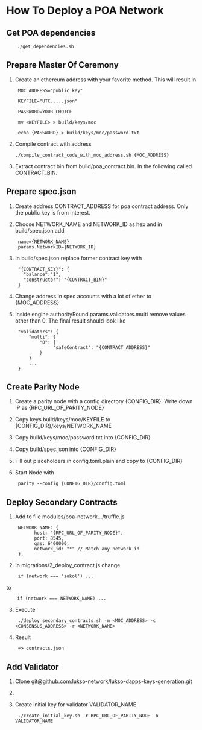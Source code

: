 # How To Deploy a POA Network


## Get POA dependencies

        ./get_dependencies.sh

## Prepare Master Of Ceremony

1. Create an ethereum address with your favorite method. This will result in


        MOC_ADDRESS="public key"
    
        KEYFILE="UTC.....json"
    
        PASSWORD=YOUR CHOICE
    
        mv <KEYFILE> > build/keys/moc
    
        echo {PASSWORD} > build/keys/moc/password.txt
     

3. Compile contract with address
     
       ./compile_contract_code_with_moc_address.sh {MOC_ADDRESS}
       
4. Extract contract bin from build/poa_contract.bin. In the following called CONTRACT_BIN.  

## Prepare spec.json
 
1. Create address CONTRACT_ADDRESS for poa contract address. Only the public key is from interest. 

2. Choose NETWORK_NAME and NETWORK_ID as hex and in build/spec.json add 

   
        name={NETWORK_NAME}
        params.NetworkID={NETWORK_ID}
   
   
3. In build/spec.json replace former contract key with 


        "{CONTRACT_KEY}": {
          "balance":"1",
          "constructor": "{CONTRACT_BIN}"
        }

4. Change address in spec accounts with a lot of ether to {MOC_ADDRESS}

5. Inside engine.authorityRound.params.validators.multi remove values other than 0. The final result should look like

    
        "validators": {
            "multi": {
                "0": {
                     "safeContract": "{CONTRACT_ADDRESS}"
                }
            }
            ...
        }

## Create Parity Node

1. Create a parity node with a config directory {CONFIG_DIR}. Write down IP as {RPC_URL_OF_PARITY_NODE}
2. Copy keys build/keys/moc/KEYFILE to {CONFIG_DIR}/keys/NETWORK_NAME
3. Copy build/keys/moc/password.txt into {CONFIG_DIR}
4. Copy build/spec.json into {CONFIG_DIR}
5. Fill out placeholders in config.toml.plain and copy to {CONFIG_DIR}
6. Start Node with

    
        parity --config {CONFIG_DIR}/config.toml              
             
## Deploy Secondary Contracts

1. Add to file modules/poa-network.../truffle.js

    
        NETWORK_NAME: {
              host: "{RPC_URL_OF_PARITY_NODE}",
              port: 8545,
              gas: 6400000,
              network_id: "*" // Match any network id
        },             
   
2. In migrations/2_deploy_contract.js change

        
        if (network === 'sokol') ...

to
     
        if (network === NETWORK_NAME) ...
        
        
3. Execute

    
        ./deploy_secondary_contracts.sh -m <MOC_ADDRESS> -c <CONSENSUS_ADDRESS> -r <NETWORK_NAME>
        
4. Result


        => contracts.json 
    
## Add Validator

1. Clone git@github.com:lukso-network/lukso-dapps-keys-generation.git

2.

3. Create initial key for validator VALIDATOR_NAME

        ./create_initial_key.sh -r RPC_URL_OF_PARITY_NODE -n VALIDATOR_NAME
        


 